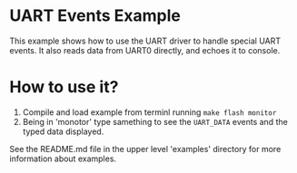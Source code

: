 # UART Events Example

This example shows how to use the UART driver to handle special UART events. It also reads data from UART0 directly, and echoes it to console.

# How to use it?

1. Compile and load example from terminl running `make flash monitor`
2. Being in 'monotor' type samething to see the `UART_DATA` events and the typed data displayed.

See the README.md file in the upper level 'examples' directory for more information about examples.
